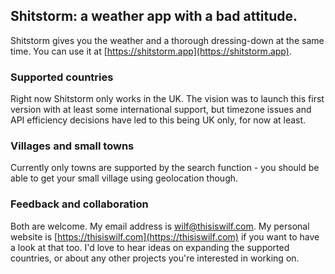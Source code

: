 ## Shitstorm: a weather app with a bad attitude.

Shitstorm gives you the weather and a thorough dressing-down at the same time. You can use it at [https://shitstorm.app](https://shitstorm.app).

### Supported countries

Right now Shitstorm only works in the UK. The vision was to launch this first version with at least some international support, but timezone issues and API efficiency decisions have led to this being UK only, for now at least.

### Villages and small towns

Currently only towns are supported by the search function - you should be able to get your small village using geolocation though.

### Feedback and collaboration

Both are welcome. My email address is wilf@thisiswilf.com. My personal website is [https://thisiswilf.com](https://thisiswilf.com) if you want to have a look at that too. I'd love to hear ideas on expanding the supported countries, or about any other projects you're interested in working on.
